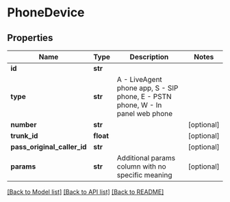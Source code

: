 # PhoneDevice

## Properties
Name | Type | Description | Notes
------------ | ------------- | ------------- | -------------
**id** | **str** |  | 
**type** | **str** | A - LiveAgent phone app, S - SIP phone, E - PSTN phone, W - In panel web phone | 
**number** | **str** |  | [optional] 
**trunk_id** | **float** |  | [optional] 
**pass_original_caller_id** | **str** |  | [optional] 
**params** | **str** | Additional params column with no specific meaning | [optional] 

[[Back to Model list]](../README.md#documentation-for-models) [[Back to API list]](../README.md#documentation-for-api-endpoints) [[Back to README]](../README.md)


